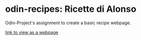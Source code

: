 # odin-recipes: Ricette di Alonso
Odin-Project's assignment to create a basic recipe webpage.

[link to view as a webpage](https://monadacolyte.github.io/odin-recipes/)
